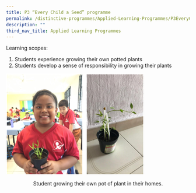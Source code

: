 ```yaml
---
title: P3 “Every Child a Seed” programme
permalink: /distinctive-programmes/Applied-Learning-Programmes/P3EveryChildaSeedprogramme/
description: ""
third_nav_title: Applied Learning Programmes
---
```

Learning scopes:

1. Students experience growing their own potted plants
2. Students develop a sense of responsibility in growing their plants

<img alt="P3 “Every Child a Seed” programme" style="width:75%" src="/images/every%20child%20a%20seed.png">
<p style="text-align:center;">Student growing their own pot of plant in their homes.</p>